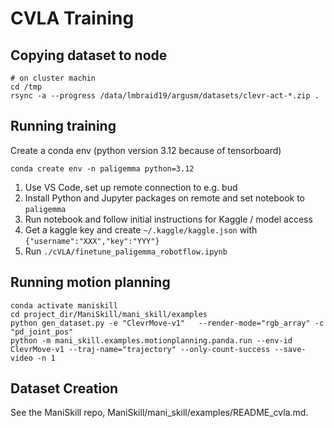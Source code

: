 # CVLA Training


## Copying dataset to node
```
# on cluster machin 
cd /tmp
rsync -a --progress /data/lmbraid19/argusm/datasets/clevr-act-*.zip .
```

## Running training

Create a conda env (python version 3.12 because of tensorboard)
```
conda create env -n paligemma python=3.12
```

1. Use VS Code, set up remote connection to e.g. bud
2. Install Python and Jupyter packages on remote and set notebook to `paligemma`
3. Run notebook and follow initial instructions for Kaggle / model access
3. Get a kaggle key and create `~/.kaggle/kaggle.json` with `{"username":"XXX","key":"YYY"}`
3. Run `./cVLA/finetune_paligemma_robotflow.ipynb`


## Running motion planning

```
conda activate maniskill
cd project_dir/ManiSkill/mani_skill/examples
python gen_dataset.py -e "ClevrMove-v1"   --render-mode="rgb_array" -c "pd_joint_pos"
python -m mani_skill.examples.motionplanning.panda.run --env-id ClevrMove-v1 --traj-name="trajectory" --only-count-success --save-video -n 1
```


## Dataset Creation

See the ManiSkill repo, ManiSkill/mani_skill/examples/README_cvla.md. 


